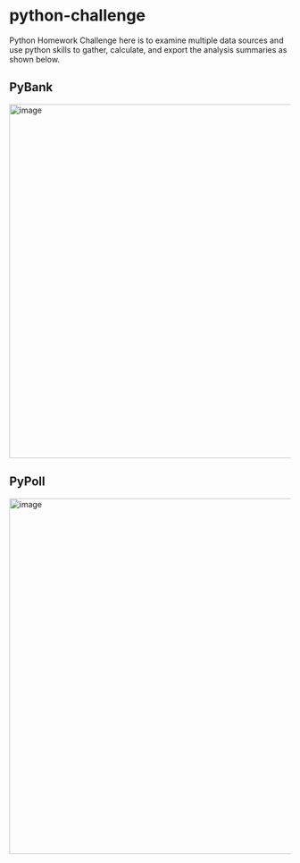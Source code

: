 # python-challenge
Python Homework
Challenge here is to examine multiple data sources and use python skills to gather, calculate, and export the analysis summaries as shown below.

## PyBank
<img width="634" alt="image" src="https://user-images.githubusercontent.com/90237519/155395389-edf15995-bcf0-4323-9cdd-ba0ccb86a0e2.png">


## PyPoll
<img width="637" alt="image" src="https://user-images.githubusercontent.com/90237519/155395061-c9ecab1a-ad2c-44fc-8169-ddc8e499e43f.png">
